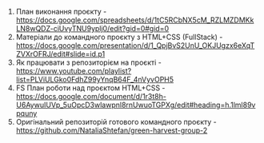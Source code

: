 1. План виконання проєкту - https://docs.google.com/spreadsheets/d/1tC5RCbNX5cM_RZLMZDMKkLN8wQDZ-ciUvyTNU9yplj0/edit?gid=0#gid=0
2. Матеріали до командного проєкту з HTML+CSS (FullStack) - https://docs.google.com/presentation/d/1_QpjBvS2UnU_OKJUgzx6eXqTZVXrOFRJ/edit#slide=id.p1
3. Як працювати з репозиторієм на проєкті - https://www.youtube.com/playlist?list=PLViULGko0FdhZ99yYnqB64F_4nVyvOPH5
4. FS План роботи над проєктом HTML+CSS - https://docs.google.com/document/d/1r3t8h-U6AywuIUVp_5uOpcD3wlawpnl8rnUwuoTGPXg/edit#heading=h.1lml89vpquny
5. Оригінальний репозиторій готового командного проєкту - https://github.com/NataliaShtefan/green-harvest-group-2
